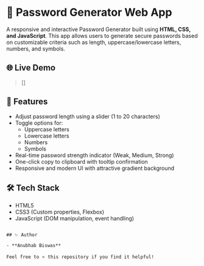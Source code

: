 # 🔐 Password Generator Web App

A responsive and interactive Password Generator built using **HTML, CSS, and JavaScript**. This app allows users to generate secure passwords based on customizable criteria such as length, uppercase/lowercase letters, numbers, and symbols.

## 🌐 Live Demo

> []

## 🚀 Features

- Adjust password length using a slider (1 to 20 characters)
- Toggle options for:
  - Uppercase letters
  - Lowercase letters
  - Numbers
  - Symbols
- Real-time password strength indicator (Weak, Medium, Strong)
- One-click copy to clipboard with tooltip confirmation
- Responsive and modern UI with attractive gradient background

## 🛠️ Tech Stack

- HTML5
- CSS3 (Custom properties, Flexbox)
- JavaScript (DOM manipulation, event handling)

```

## ✨ Author

- **Anubhab Biswas**

Feel free to ⭐ this repository if you find it helpful!
